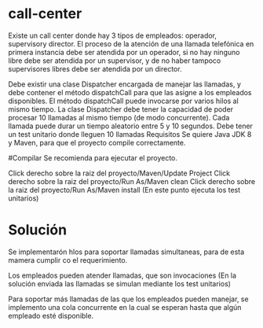 # call-center
Existe un call center donde hay 3 tipos de empleados: operador, supervisory director. El proceso de la atención de una llamada telefónica en primera instancia debe ser atendida por un operador, si no hay ninguno libre debe ser atendida por un supervisor, y de no haber tampoco supervisores libres debe ser atendida por un director.

Debe existir una clase Dispatcher encargada de manejar las llamadas, y debe contener el método dispatchCall para que las asigne a los empleados disponibles.
El método dispatchCall puede invocarse por varios hilos al mismo tiempo.
La clase Dispatcher debe tener la capacidad de poder procesar 10
llamadas al mismo tiempo (de modo concurrente).
Cada llamada puede durar un tiempo aleatorio entre 5 y 10 segundos.
Debe tener un test unitario donde lleguen 10 llamadas
Requisitos
Se quiere Java JDK 8 y Maven, para que el proyecto compile correctamente.

#Compilar
Se recomienda para ejecutar el proyecto.

Click derecho sobre la raiz del proyecto/Maven/Update Project
Click derecho sobre la raiz del proyecto/Run As/Maven clean
Click derecho sobre la raiz del proyecto/Run As/Maven install (En este punto ejecuta los test unitarios)

# Solución
Se implementarón hlos para soportar llamadas simultaneas, para de esta mamera cumplir co el requerimiento.

Los empleados pueden atender llamadas, que son invocaciones (En la solución enviada las llamadas se simulan mediante los test unitarios)

Para soportar más llamadas de las que los empleados pueden manejar, se implemento una cola concurrente en la cual se esperan hasta que algún empleado esté disponible.
